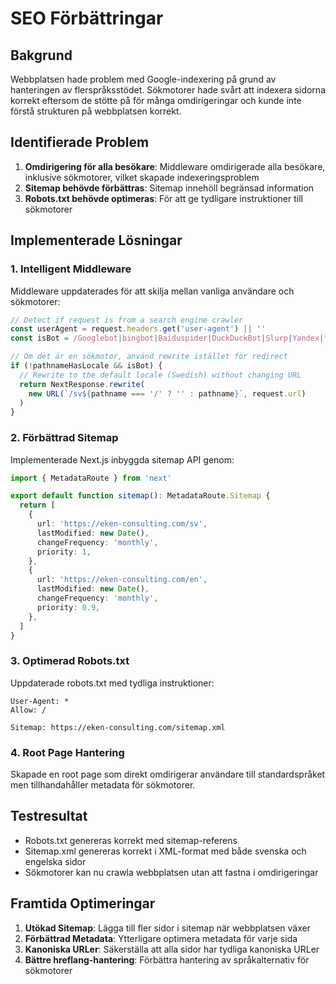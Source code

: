 # SEO Förbättringar

## Bakgrund
Webbplatsen hade problem med Google-indexering på grund av hanteringen av flerspråksstödet. Sökmotorer hade svårt att indexera sidorna korrekt eftersom de stötte på för många omdirigeringar och kunde inte förstå strukturen på webbplatsen korrekt.

## Identifierade Problem
1. **Omdirigering för alla besökare**: Middleware omdirigerade alla besökare, inklusive sökmotorer, vilket skapade indexeringsproblem
2. **Sitemap behövde förbättras**: Sitemap innehöll begränsad information
3. **Robots.txt behövde optimeras**: För att ge tydligare instruktioner till sökmotorer

## Implementerade Lösningar

### 1. Intelligent Middleware
Middleware uppdaterades för att skilja mellan vanliga användare och sökmotorer:
```typescript
// Detect if request is from a search engine crawler
const userAgent = request.headers.get('user-agent') || ''
const isBot = /Googlebot|bingbot|Baiduspider|DuckDuckBot|Slurp|Yandex|facebookexternalhit/i.test(userAgent)

// Om det är en sökmotor, använd rewrite istället för redirect
if (!pathnameHasLocale && isBot) {
  // Rewrite to the default locale (Swedish) without changing URL
  return NextResponse.rewrite(
    new URL(`/sv${pathname === '/' ? '' : pathname}`, request.url)
  )
}
```

### 2. Förbättrad Sitemap
Implementerade Next.js inbyggda sitemap API genom:
```typescript
import { MetadataRoute } from 'next'

export default function sitemap(): MetadataRoute.Sitemap {
  return [
    {
      url: 'https://eken-consulting.com/sv',
      lastModified: new Date(),
      changeFrequency: 'monthly',
      priority: 1,
    },
    {
      url: 'https://eken-consulting.com/en',
      lastModified: new Date(),
      changeFrequency: 'monthly',
      priority: 0.9,
    },
  ]
}
```

### 3. Optimerad Robots.txt
Uppdaterade robots.txt med tydliga instruktioner:
```
User-Agent: *
Allow: /

Sitemap: https://eken-consulting.com/sitemap.xml
```

### 4. Root Page Hantering
Skapade en root page som direkt omdirigerar användare till standardspråket men tillhandahåller metadata för sökmotorer.

## Testresultat
- Robots.txt genereras korrekt med sitemap-referens
- Sitemap.xml genereras korrekt i XML-format med både svenska och engelska sidor
- Sökmotorer kan nu crawla webbplatsen utan att fastna i omdirigeringar

## Framtida Optimeringar
1. **Utökad Sitemap**: Lägga till fler sidor i sitemap när webbplatsen växer
2. **Förbättrad Metadata**: Ytterligare optimera metadata för varje sida
3. **Kanoniska URLer**: Säkerställa att alla sidor har tydliga kanoniska URLer
4. **Bättre hreflang-hantering**: Förbättra hantering av språkalternativ för sökmotorer